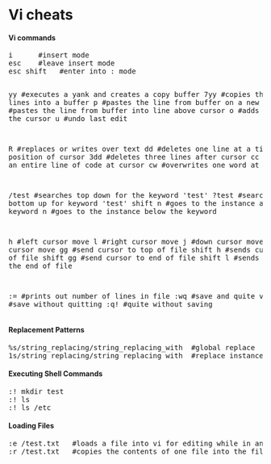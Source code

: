 Vi cheats
=========


<h4>Vi commands</h4>
<pre>
i      #insert mode
esc    #leave insert mode
esc shift   #enter into : mode


yy   #executes a yank and creates a copy buffer
7yy  #copies the first 7 lines into a buffer
p    #pastes the line from buffer on a new line
P    #pastes the line from buffer into line above cursor
o    #adds a line after the cursor
u    #undo last edit

R    #replaces or writes over text
dd   #deletes one line at a time at position of cursor
3dd  #deletes three lines after cursor
cc   #overwrites an entire line of code at cursor
cw   #overwrites one word at cursor

/test    #searches top down for the keyword 'test'
?test    #searches bottom up for keyword 'test'
shift n  #goes to the instance above the keyword
n        #goes to the instance below the keyword


h         #left cursor move
l         #right cursor move
j         #down cursor move
k         #up  cursor move
gg        #send cursor to top of file
shift h   #sends cursor to top of file
shift gg  #send cursor to end of file
shift l   #sends cursor to the end of file



:=    #prints out number of lines in file
:wq   #save and quite vi
:w    #save without quitting
:q!   #quite without saving
</pre>

<h4>Replacement Patterns</h4>
<pre>
%s/string_replacing/string_replacing_with  #global replace
1s/string_replacing/string_replacing_with  #replace instance on the 1st line only
</pre>

<h4>Executing Shell Commands</h4>
<pre>
:! mkdir test
:! ls
:! ls /etc
</pre>

<h4>Loading Files</h4>
<pre>
:e /test.txt   #loads a file into vi for editing while in another file
:r /test.txt   #copies the contents of one file into the file at the point of the cursor
</pre>



















